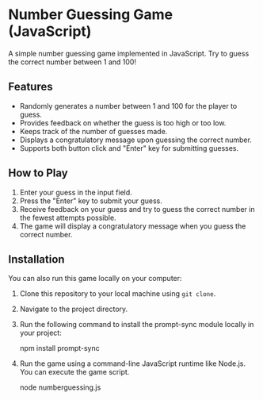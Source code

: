 # Number Guessing Game (JavaScript)

A simple number guessing game implemented in JavaScript. Try to guess the correct number between 1 and 100!

## Features

- Randomly generates a number between 1 and 100 for the player to guess.
- Provides feedback on whether the guess is too high or too low.
- Keeps track of the number of guesses made.
- Displays a congratulatory message upon guessing the correct number.
- Supports both button click and "Enter" key for submitting guesses.

## How to Play

1. Enter your guess in the input field.
2. Press the "Enter" key to submit your guess.
3. Receive feedback on your guess and try to guess the correct number in the fewest attempts possible.
4. The game will display a congratulatory message when you guess the correct number.

## Installation

You can also run this game locally on your computer:

1. Clone this repository to your local machine using `git clone`.
2. Navigate to the project directory.
3. Run the following command to install the prompt-sync module locally in your project:

   npm install prompt-sync
   
4. Run the game using a command-line JavaScript runtime like Node.js. You can execute the game script.
  
   node numberguessing.js

